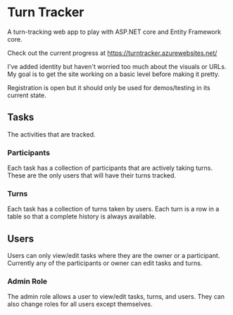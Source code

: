 # Turn Tracker
A turn-tracking web app to play with ASP.NET core and Entity Framework core.

Check out the current progress at https://turntracker.azurewebsites.net/

I've added identity but haven't worried too much about the visuals or URLs. My goal is to get the site working on a basic level before making it pretty.

Registration is open but it should only be used for demos/testing in its current state.

## Tasks
The activities that are tracked.

### Participants
Each task has a collection of participants that are actively taking turns. These are the only users that will have their turns tracked.

### Turns
Each task has a collection of turns taken by users. Each turn is a row in a table so that a complete history is always available.

## Users
Users can only view/edit tasks where they are the owner or a participant. Currently any of the participants or owner can edit tasks and turns.

### Admin Role
The admin role allows a user to view/edit tasks, turns, and users. They can also change roles for all users except themselves.